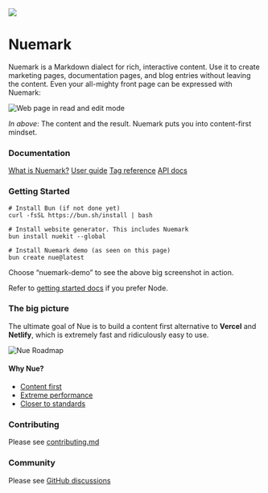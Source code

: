 
<a href="https://nuejs.org">
  <img src="https://nuejs.org/img/nuemark-banner-big.png">
</a>

# Nuemark
Nuemark is a Markdown dialect for rich, interactive content. Use it to create marketing pages, documentation pages, and blog entries without leaving the content. Even your all-mighty front page can be expressed with Nuemark:


![Web page in read and edit mode](https://nuejs.org/img/nuemark-content-big.png)

*In above*: The content and the result. Nuemark puts you into content-first mindset.


### Documentation

[What is Nuemark?](https://nuejs.org/blog/introducing-nuemark/)
[User guide](https://nuejs.org/docs/concepts/nuemark.html)
[Tag reference](https://nuejs.org/docs/reference/nuemark-tags.html)
[API docs](https://nuejs.org/docs/reference/nuemark-api.html)


### Getting Started

```
# Install Bun (if not done yet)
curl -fsSL https://bun.sh/install | bash

# Install website generator. This includes Nuemark
bun install nuekit --global

# Install Nuemark demo (as seen on this page)
bun create nue@latest
```

Choose “nuemark-demo” to see the above big screenshot in action.

Refer to [getting started docs](https://nuejs.org/docs/#node) if you prefer Node.


### The big picture
The ultimate goal of Nue is to build a content first alternative to **Vercel** and **Netlify**, which is extremely fast and ridiculously easy to use.

![Nue Roadmap](https://nuejs.org/img/roadmap6-big.png)


#### Why Nue?

- [Content first](https://nuejs.org/docs/why-nue/content-first.html)
- [Extreme performance](https://nuejs.org/docs/why-nue/extreme-performance.html)
- [Closer to standards](https://nuejs.org/docs/why-nue/closer-to-standards.html)


### Contributing

Please see [contributing.md](/CONTRIBUTING.md)


### Community

Please see [GitHub discussions](https://github.com/nuejs/nue/discussions)

